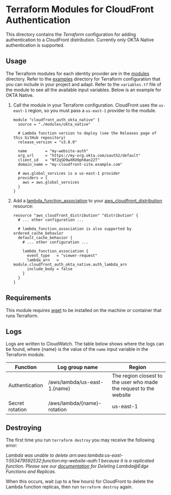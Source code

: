 # Terraform Modules for CloudFront Authentication

This directory contains the _Terraform_ configuration for adding authentication to a CloudFront distribution. Currently only OKTA Native authentication is supported.

## Usage

The Terraform modules for each identity provider are in the [modules](./modules) directory. Refer to the [examples](./examples) directory for Terraform configuration that you can include in your project and adapt. Refer to the `variables.tf` file of the module to see all the available input variables. Below is an example for OKTA Native.

1. Call the module in your Terraform configuration. CloudFront uses the `us-east-1` region, so you must pass a `us-east-1` provider to the module.

    ```hcl
    module "cloudfront_auth_okta_native" {
      source = "./modules/okta_native"

      # Lambda function version to deploy (see the Releases page of this GitHub repository)
      release_version = "v3.0.0"

      name        = "my-website-auth"
      org_url     = "https://my-org.okta.com/oauth2/default"
      client_id   = "Nf2qSD9wXKU9ph8an22T"
      domain_name = "my-cloudfront-site.example.com"

      # aws.global_services is a us-east-1 provider
      providers = {
        aws = aws.global_services
      }
    }
    ```

1. Add a [lambda_function_association](https://www.terraform.io/docs/providers/aws/r/cloudfront_distribution.html#lambda_function_association) to your [aws_cloudfront_distribution](https://www.terraform.io/docs/providers/aws/r/cloudfront_distribution.html) resource:

    ```hcl
    resource "aws_cloudfront_distribution" "distribution" {
      # ... other configuration ...

      # lambda_function_association is also supported by ordered_cache_behavior
      default_cache_behavior {
        # ... other configuration ...

        lambda_function_association {
          event_type   = "viewer-request"
          lambda_arn   = module.cloudfront_auth_okta_native.auth_lambda_arn
          include_body = false
        }
      }
    }
    ```

## Requirements

This module requires [wget](https://www.gnu.org/software/wget/) to be installed on the machine or container that runs Terraform.

## Logs

Logs are written to CloudWatch. The table below shows where the logs can be found, where {name} is the value of the `name` input variable in the Terraform module.

| Function | Log group name | Region |
|----------|----------------|--------|
| Authentication  | /aws/lambda/us-east-1.{name} | The region closest to the user who made the request to the website
| Secret rotation | /aws/lambda/{name}-rotation | us-east-1

## Destroying

The first time you run `terraform destroy` you may receive the following error:

*Lambda was unable to delete arn:aws:lambda:us-east-1:553479592532:function:my-website-auth:1 because it is a replicated function. Please see our [documentation](https://docs.aws.amazon.com/AmazonCloudFront/latest/DeveloperGuide/lambda-edge-delete-replicas.html) for Deleting Lambda@Edge Functions and Replicas.*

When this occurs, wait (up to a few hours) for CloudFront to delete the Lambda function replicas, then run `terraform destroy` again.

